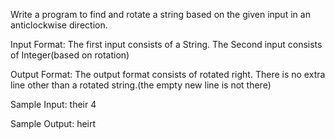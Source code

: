 Write a program to find and rotate a string based on the given input in an anticlockwise direction.

Input Format:
The first input consists of a String.
The Second input consists of Integer(based on rotation)

Output Format:
The output format consists of rotated right. There is no extra line other than a rotated string.(the empty new line is not there)

Sample Input:
their
4

Sample Output:
heirt
